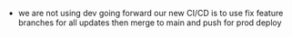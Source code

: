 - we are not using dev going forward our new CI/CD is to use fix feature branches for all updates then merge to main and push for prod deploy